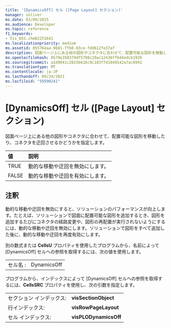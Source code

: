 ```yaml
---
title: '[DynamicsOff] セル ([Page Layout] セクション)'
manager: soliver
ms.date: 03/09/2015
ms.audience: Developer
ms.topic: reference
f1_keywords:
- Vis_DSS.chm82251641
ms.localizationpriority: medium
ms.assetid: 055764aa-9681-ffb0-83ce-fdd612fe37af
description: 図面ページ上にある他の図形やコネクタに合わせて、配置可能な図形を移動したり、コネクタを迂回させるかどうかを指定します。
ms.openlocfilehash: 8579e350379df5798c29ac12436ff6d4edcb1926
ms.sourcegitcommit: a1d9041c20256616c9c183f7d1049142a7ac6991
ms.translationtype: MT
ms.contentlocale: ja-JP
ms.lasthandoff: 09/24/2021
ms.locfileid: "59590241"
---
```

# <a name="dynamicsoff-cell-page-layout-section"></a>[DynamicsOff] セル ([Page Layout] セクション)

図面ページ上にある他の図形やコネクタに合わせて、配置可能な図形を移動したり、コネクタを迂回させるかどうかを指定します。
  
|**値**|**説明**|
|:-----|:-----|
| TRUE  <br/> | 動的な移動や迂回を無効にします。  <br/> |
| FALSE  <br/> | 動的な移動や迂回を有効にします。  <br/> |
   
## <a name="remarks"></a>注釈

動的な移動や迂回を無効にすると、ソリューションのパフォーマンスが向上します。たとえば、ソリューションで図面に配置可能な図形を追加するとき、図形を追加するたびにコネクタの経路変更や、図形の再配置が実行されないようにするには、動的な移動や迂回を無効にします。ソリューションで図形をすべて追加した後に、動的な移動や迂回を再度有効にします。
  
別の数式または **CellsU** プロパティを使用したプログラムから、名前によって [DynamicsOff] セルへの参照を取得するには、次の値を使用します。 
  
|||
|:-----|:-----|
| セル名 :  <br/> | DynamicsOff  <br/> |
   
プログラムから、インデックスによって [DynamicsOff] セルへの参照を取得するには、**CellsSRC** プロパティを使用し、次の引数を指定します。 
  
|||
|:-----|:-----|
| セクション インデックス:  <br/> |**visSectionObject** <br/> |
| 行インデックス:  <br/> |**visRowPageLayout** <br/> |
| セル インデックス:  <br/> |**visPLODynamicsOff** <br/> |
   

